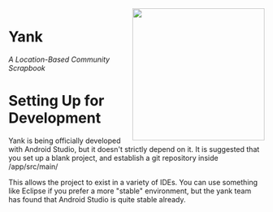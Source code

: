 <img align="right" width="260" src="https://raw.githubusercontent.com/yank-team/yank/master/app/src/res/drawable-xxhdpi/yank.png">

Yank
========
*A Location-Based Community Scrapbook*

# Setting Up for Development

Yank is being officially developed with Android Studio, but it doesn't strictly depend on it. It is
suggested that you set up a blank project, and establish a git repository inside
<Yank Dir>/app/src/main/

This allows the project to exist in a variety of IDEs. You can use something like Eclipse if you
prefer a more "stable" environment, but the yank team has found that Android Studio is quite stable
already.
